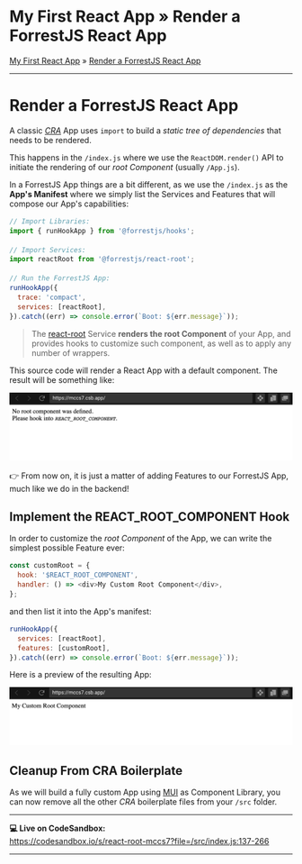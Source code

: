 <h1 class="tutorial-step"><span>My First React App &raquo;</span> Render a ForrestJS React App</h1>

[My First React App](../README.md) &raquo; [Render a ForrestJS React App](./README.md)

---

# Render a ForrestJS React App

A classic [_CRA_](https://reactjs.org/docs/create-a-new-react-app.html#create-react-app) App uses `import` to build a _static tree of dependencies_ that needs to be rendered.

This happens in the `/index.js` where we use the `ReactDOM.render()` API to initiate the rendering of our _root Component_ (usually `/App.js`).

In a ForrestJS App things are a bit different, as we use the `/index.js` as the **App's Manifest** where we simply list the Services and Features that will compose our App's capabilities:

```js
// Import Libraries:
import { runHookApp } from '@forrestjs/hooks';

// Import Services:
import reactRoot from '@forrestjs/react-root';

// Run the ForrestJS App:
runHookApp({
  trace: 'compact',
  services: [reactRoot],
}).catch((err) => console.error(`Boot: ${err.message}`));
```

> The [react-root](https://github.com/forrestjs/react/tree/main/packages/react-root#readme) Service **renders the root Component** of your App, and provides hooks to customize such component, as well as to apply any number of wrappers.

This source code will render a React App with a default component. The result will be something like:

![react-root default component](./images/react-root-default.png)

👉 From now on, it is just a matter of adding Features to our ForrestJS App, much like we do in the backend!

## Implement the REACT_ROOT_COMPONENT Hook

In order to customize the _root Component_ of the App, we can write the simplest possible Feature ever:

```js
const customRoot = {
  hook: '$REACT_ROOT_COMPONENT',
  handler: () => <div>My Custom Root Component</div>,
};
```

and then list it into the App's manifest:

```js
runHookApp({
  services: [reactRoot],
  features: [customRoot],
}).catch((err) => console.error(`Boot: ${err.message}`));
```

Here is a preview of the resulting App:

![react-root custom component](./images/react-root-custom.png)

## Cleanup From CRA Boilerplate

As we will build a fully custom App using [MUI](https://mui.com/) as Component Library, you can now remove all the other _CRA_ boilerplate files from your `/src` folder.

---

**💻 Live on CodeSandbox:**  
https://codesandbox.io/s/react-root-mccs7?file=/src/index.js:137-266

---
